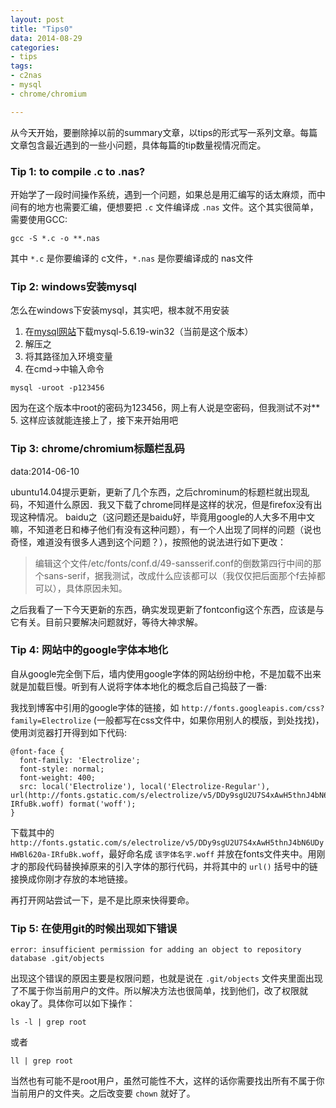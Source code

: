 ```yaml
---
layout: post
title: "Tips0"
data: 2014-08-29
categories:
- tips
tags:
- c2nas
- mysql
- chrome/chromium

---
```


从今天开始，要删除掉以前的summary文章，以tips的形式写一系列文章。每篇文章包含最近遇到的一些小问题，具体每篇的tip数量视情况而定。

### Tip 1: to compile .c to .nas?

开始学了一段时间操作系统，遇到一个问题，如果总是用汇编写的话太麻烦，而中间有的地方也需要汇编，便想要把 `.c` 文件编译成 `.nas` 文件。这个其实很简单，需要使用GCC:
```
gcc -S *.c -o **.nas
```

其中 `*.c` 是你要编译的 c文件，`*.nas` 是你要编译成的 nas文件


### Tip 2: windows安装mysql

怎么在windows下安装mysql，其实吧，根本就不用安装

1. 在[mysql网站](http://dev.mysql.com/downloads/mysql/)下载mysql-5.6.19-win32（当前是这个版本）
2. 解压之
3. 将其路径加入环境变量
4. 在cmd->中输入命令
  ```
  mysql -uroot -p123456
  ```
  因为在这个版本中root的密码为123456，网上有人说是空密码，但我测试不对**
5. 这样应该就能连接上了，接下来开始用吧


### Tip 3: chrome/chromium标题栏乱码

data:2014-06-10

ubuntu14.04提示更新，更新了几个东西，之后chrominum的标题栏就出现乱码，不知道什么原因．我又下载了chrome同样是这样的状况，但是firefox没有出现这种情况。
baidu之（这问题还是baidu好，毕竟用google的人大多不用中文嘛，不知道老日和棒子他们有没有这种问题），有一个人出现了同样的问题（说也奇怪，难道没有很多人遇到这个问题？），按照他的说法进行如下更改：

> 编辑这个文件/etc/fonts/conf.d/49-sansserif.conf的倒数第四行中间的那个sans-serif，据我测试，改成什么应该都可以（我仅仅把后面那个f去掉都可以），具体原因未知。

之后我看了一下今天更新的东西，确实发现更新了fontconfig这个东西，应该是与它有关。目前只要解决问题就好，等待大神求解。


### Tip 4: 网站中的google字体本地化

自从google完全倒下后，墙内使用google字体的网站纷纷中枪，不是加载不出来就是加载巨慢。听到有人说将字体本地化的概念后自己捣鼓了一番:

我找到博客中引用的google字体的链接，如 `http://fonts.googleapis.com/css?family=Electrolize` (一般都写在css文件中，如果你用别人的模版，到处找找)，使用浏览器打开得到如下代码:
```
@font-face {
  font-family: 'Electrolize';
  font-style: normal;
  font-weight: 400;
  src: local('Electrolize'), local('Electrolize-Regular'), url(http://fonts.gstatic.com/s/electrolize/v5/DDy9sgU2U7S4xAwH5thnJ4bN6UDyHWBl620a-IRfuBk.woff) format('woff');
}
```

下载其中的 `http://fonts.gstatic.com/s/electrolize/v5/DDy9sgU2U7S4xAwH5thnJ4bN6UDyHWBl620a-IRfuBk.woff`，最好命名成 `该字体名字.woff` 并放在fonts文件夹中。用刚才的那段代码替换掉原来的引入字体的那行代码，并将其中的 `url()` 括号中的链接换成你刚才存放的本地链接。

再打开网站尝试一下，是不是比原来快得要命。


### Tip 5: 在使用git的时候出现如下错误
```
error: insufficient permission for adding an object to repository database .git/objects
```

出现这个错误的原因主要是权限问题，也就是说在 `.git/objects` 文件夹里面出现了不属于你当前用户的文件。所以解决方法也很简单，找到他们，改了权限就okay了。具体你可以如下操作：
```
ls -l | grep root
```
或者
```
ll | grep root
```

当然也有可能不是root用户，虽然可能性不大，这样的话你需要找出所有不属于你当前用户的文件夹。之后改变要 `chown` 就好了。
